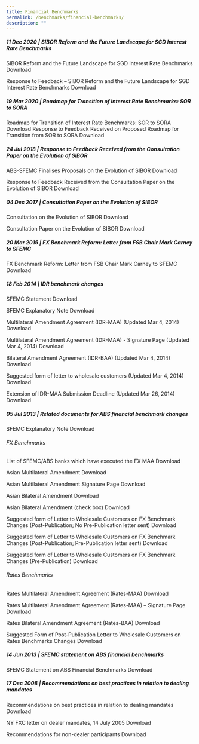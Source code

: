 ```yaml
---
title: Financial Benchmarks
permalink: /benchmarks/financial-benchmarks/
description: ""
---
```

##### 11 Dec 2020 | SIBOR Reform and the Future Landscape for SGD Interest Rate Benchmarks #####
SIBOR Reform and the Future Landscape for SGD Interest Rate Benchmarks
Download 

Response to Feedback – SIBOR Reform and the Future Landscape for SGD Interest Rate Benchmarks
Download 

##### 19 Mar 2020 | Roadmap for Transition of Interest Rate Benchmarks: SOR to SORA #####
Roadmap for Transition of Interest Rate Benchmarks: SOR to SORA
Download 
Response to Feedback Received on Proposed Roadmap for Transition from SOR to SORA
Download 

##### 24 Jul 2018 | Response to Feedback Received from the Consultation Paper on the Evolution of SIBOR #####
ABS-SFEMC Finalises Proposals on the Evolution of SIBOR
Download 

Response to Feedback Received from the Consultation Paper on the Evolution of SIBOR
Download 

##### 04 Dec 2017 | Consultation Paper on the Evolution of SIBOR
Consultation on the Evolution of SIBOR
Download 

Consultation Paper on the Evolution of SIBOR
Download 

##### 20 Mar 2015 | FX Benchmark Reform: Letter from FSB Chair Mark Carney to SFEMC #####
FX Benchmark Reform: Letter from FSB Chair Mark Carney to SFEMC
Download 

##### 18 Feb 2014 | IDR benchmark changes #####
SFEMC Statement
Download 

SFEMC Explanatory Note
Download 

Multilateral Amendment Agreement (IDR-MAA) (Updated Mar 4, 2014)
Download 

Multilateral Amendment Agreement (IDR-MAA) - Signature Page (Updated Mar 4, 2014)
Download 

Bilateral Amendment Agreement (IDR-BAA) (Updated Mar 4, 2014)
Download 

Suggested form of letter to wholesale customers (Updated Mar 4, 2014)
Download 

Extension of IDR-MAA Submission Deadline (Updated Mar 26, 2014)
Download 

##### 05 Jul 2013 | Related documents for ABS financial benchmark changes
SFEMC Explanatory Note
Download 

######  FX Benchmarks ###### 
List of SFEMC/ABS banks which have executed the FX MAA
Download 

Asian Multilateral Amendment
Download 

Asian Multilateral Amendment Signature Page
Download 

Asian Bilateral Amendment
Download 

Asian Bilateral Amendment (check box)
Download 

Suggested form of Letter to Wholesale Customers on FX Benchmark Changes (Post-Publication; No Pre-Publication letter sent)
Download 

Suggested form of Letter to Wholesale Customers on FX Benchmark Changes (Post-Publication; Pre-Publication letter sent)
Download 

Suggested form of Letter to Wholesale Customers on FX Benchmark Changes (Pre-Publication)
Download 

###### Rates Benchmarks ###### 

Rates Multilateral Amendment Agreement (Rates-MAA)
Download 

Rates Multilateral Amendment Agreement (Rates-MAA) – Signature Page
Download 

Rates Bilateral Amendment Agreement (Rates-BAA)
Download 

Suggested Form of Post-Publication Letter to Wholesale Customers on Rates Benchmarks Changes
Download 

##### 14 Jun 2013 | SFEMC statement on ABS financial benchmarks #####
SFEMC Statement on ABS Financial Benchmarks
Download 

##### 17 Dec 2008 | Recommendations on best practices in relation to dealing mandates #####
Recommendations on best practices in relation to dealing mandates
Download 

NY FXC letter on dealer mandates, 14 July 2005
Download 

Recommendations for non-dealer participants
Download